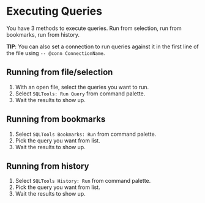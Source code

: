 # Executing Queries

You have 3 methods to execute queries. Run from selection, run from bookmarks, run from history.

**TIP**: You can also set a connection to run queries against it in the first line of the file using `-- @conn ConnectionName`.

## Running from file/selection

1. With an open file, select the queries you want to run.
2. Select `SQLTools: Run Query` from command palette.
3. Wait the results to show up.

## Running from bookmarks

1. Select `SQLTools Bookmarks: Run` from command palette.
2. Pick the query you want from list.
3. Wait the results to show up.

## Running from history

1. Select `SQLTools History: Run` from command palette.
2. Pick the query you want from list.
3. Wait the results to show up.

